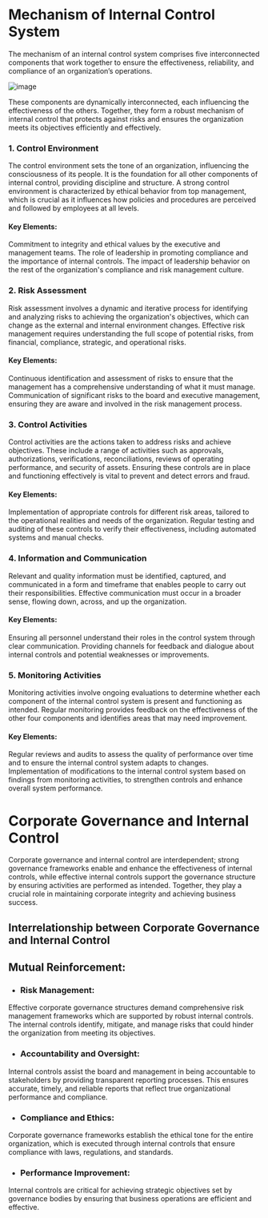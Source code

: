 # Mechanism of Internal Control System

The mechanism of an internal control system comprises five interconnected components that work together to ensure the effectiveness, reliability, and compliance of an organization’s operations. 

![image](https://github.com/Collegehive/Notes/assets/159722383/195ae83c-6ba1-4a68-8d57-9dd7f583516f)

These components are dynamically interconnected, each influencing the effectiveness of the others. Together, they form a robust mechanism of internal control that protects against risks and ensures the organization meets its objectives efficiently and effectively.


### 1. Control Environment
 

The control environment sets the tone of an organization, influencing the consciousness of its people. It is the foundation for all other components of internal control, providing discipline and structure.
A strong control environment is characterized by ethical behavior from top management, which is crucial as it influences how policies and procedures are perceived and followed by employees at all levels.

#### Key Elements:

Commitment to integrity and ethical values by the executive and management teams.
The role of leadership in promoting compliance and the importance of internal controls.
The impact of leadership behavior on the rest of the organization's compliance and risk management culture.

### 2. Risk Assessment
 

Risk assessment involves a dynamic and iterative process for identifying and analyzing risks to achieving the organization's objectives, which can change as the external and internal environment changes.
Effective risk management requires understanding the full scope of potential risks, from financial, compliance, strategic, and operational risks.

#### Key Elements:

Continuous identification and assessment of risks to ensure that the management has a comprehensive understanding of what it must manage.
Communication of significant risks to the board and executive management, ensuring they are aware and involved in the risk management process.

### 3. Control Activities
 

Control activities are the actions taken to address risks and achieve objectives. These include a range of activities such as approvals, authorizations, verifications, reconciliations, reviews of operating performance, and security of assets.
Ensuring these controls are in place and functioning effectively is vital to prevent and detect errors and fraud.

#### Key Elements:

Implementation of appropriate controls for different risk areas, tailored to the operational realities and needs of the organization.
Regular testing and auditing of these controls to verify their effectiveness, including automated systems and manual checks.

### 4. Information and Communication
 

Relevant and quality information must be identified, captured, and communicated in a form and timeframe that enables people to carry out their responsibilities.
Effective communication must occur in a broader sense, flowing down, across, and up the organization.

#### Key Elements:

Ensuring all personnel understand their roles in the control system through clear communication.
Providing channels for feedback and dialogue about internal controls and potential weaknesses or improvements.

### 5. Monitoring Activities
 

Monitoring activities involve ongoing evaluations to determine whether each component of the internal control system is present and functioning as intended.
Regular monitoring provides feedback on the effectiveness of the other four components and identifies areas that may need improvement.

#### Key Elements:

Regular reviews and audits to assess the quality of performance over time and to ensure the internal control system adapts to changes.
Implementation of modifications to the internal control system based on findings from monitoring activities, to strengthen controls and enhance overall system performance.


# Corporate Governance and Internal Control

Corporate governance and internal control are interdependent; strong governance frameworks enable and enhance the effectiveness of internal controls, while effective internal controls support the governance structure by ensuring activities are performed as intended. Together, they play a crucial role in maintaining corporate integrity and achieving business success.

## Interrelationship between Corporate Governance and Internal Control

## Mutual Reinforcement:

- ###  Risk Management:
Effective corporate governance structures demand comprehensive risk management frameworks which are supported by robust internal controls. The internal controls identify, mitigate, and manage risks that could hinder the organization from meeting its objectives.

- ###  Accountability and Oversight:
Internal controls assist the board and management in being accountable to stakeholders by providing transparent reporting processes. This ensures accurate, timely, and reliable reports that reflect true organizational performance and compliance.

- ###  Compliance and Ethics:
Corporate governance frameworks establish the ethical tone for the entire organization, which is executed through internal controls that ensure compliance with laws, regulations, and standards.

- ###  Performance Improvement: 
Internal controls are critical for achieving strategic objectives set by governance bodies by ensuring that business operations are efficient and effective.














